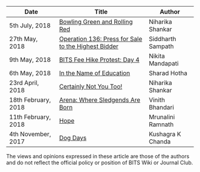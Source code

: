 <!-- TITLE: OpEd -->
<!-- SUBTITLE: Opinion Editorials, or OpEds, published by Journal Club.   -->

<center>

| Date | Title | Author |
| --- | --- | --- |
| 5th July, 2018 | [Bowling Green and Rolling Red](/news/oped/mob-justice) | Niharika Shankar |
| 27th May, 2018 | [Operation 136: Press for Sale to the Highest Bidder](/news/oped/operation-136-cobrapost-press) | Siddharth Sampath |
| 9th May, 2018 | [BITS Fee Hike Protest: Day 4](/news/oped/day-4-fee-hike-protest) | Nikita Mandapati |
| 6th May, 2018 | [In the Name of Education](/news/oped/name-of-education) | Sharad Hotha |
| 23rd April, 2018 | [Certainly Not You Too!](/news/oped/not-you-too) | Niharika Shankar |
| 18th February, 2018 | [Arena: Where Sledgends Are Born](/news/oped/arena-where-sledgends-are-born) | Vinith Bhandari |
| 11th February, 2018 | [Hope](/news/oped/hope) | Mrunalini Ramnath |
| 4th November, 2017 |  [Dog Days](/news/oped/dog-days) | Kushagra K Chanda |

</center>

The views and opinions expressed in these article are those of the authors and do not reflect the official policy or position of BITS Wiki or Journal Club.